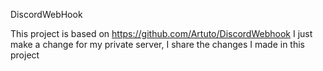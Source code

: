 DiscordWebHook 

This project is based on https://github.com/Artuto/DiscordWebhook I just make a change for my private server, I share the changes I made in this project
